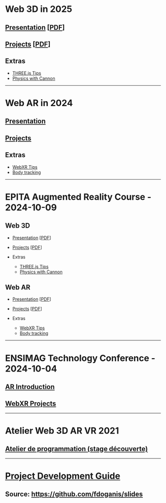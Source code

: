 
# Web 3D in 2025

## [Presentation](./web3d_presentation_20250201.html) [[PDF](./web3d_presentation_20250201.pdf)]

## [Projects](./web3d_projects_20250201.html) [[PDF](./web3d_projects_20250201.pdf)]


## Extras
  - [THREE.js Tips](./threejs_tips.md)
  - [Physics with Cannon](./cannon.md)


---

# Web AR in 2024

## [Presentation](./ar_presentation_20240225.html)

## [Projects](./ar_projects_20240226.html)

## Extras
  - [WebXR Tips](./webxr_tips.md)
  - [Body tracking](./bodytracking.md)


---

# EPITA Augmented Reality Course - 2024-10-09

## Web 3D

-  [Presentation](./web3d_presentation_EPITA_20241006.html) [[PDF](./web3d_presentation_EPITA_20241006.pdf)]
-  [Projects](./web3d_projects_EPITA_20241007.html) [[PDF](./web3d_projects_EPITA_20241007.pdf)]

- Extras
  - [THREE.js Tips](./threejs_tips.md)
  - [Physics with Cannon](./cannon.md)

## Web AR

- [Presentation](./ar_presentation_EPITA_20241102.html) [[PDF](./ar_presentation_EPITA_20241102.pdf)]
- [Projects](./ar_projects_EPITA_20241102.html) [[PDF](./ar_projects_EPITA_20241102.pdf)]

- Extras
  - [WebXR Tips](./webxr_tips.md)
  - [Body tracking](./bodytracking.md)




---

# ENSIMAG Technology Conference - 2024-10-04

## [AR Introduction](./ar_tech_conf_20241005.html)

## [WebXR Projects](./webxr_intro_20241005.html)

---

# Atelier Web 3D AR VR 2021

## [Atelier de programmation (stage découverte)](./Atelier_programmation_Web3D_AR_VR.html)

---

# [Project Development Guide](./project_20240512.html)


## Source: https://github.com/fdoganis/slides
